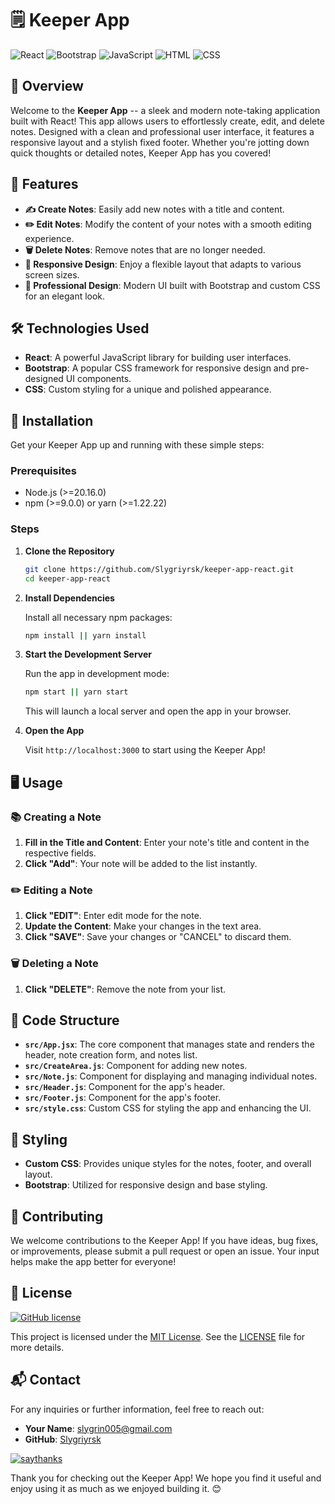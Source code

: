 # 🗒️ Keeper App

![React](https://img.shields.io/badge/React-17.0.2-blue)
![Bootstrap](https://img.shields.io/badge/Bootstrap-5.1.3-blue)
![JavaScript](https://img.shields.io/badge/JavaScript-ES6-yellow)
![HTML](https://img.shields.io/badge/HTML-5-red?style=flat&logo=html5&logoColor=white)
![CSS](https://img.shields.io/badge/CSS-3-blue?style=flat&logo=css3&logoColor=white)

## 🎯 Overview


Welcome to the **Keeper App** -- a sleek and modern note-taking application built with React! This app allows users to effortlessly create, edit, and delete notes. Designed with a clean and professional user interface, it features a responsive layout and a stylish fixed footer. Whether you're jotting down quick thoughts or detailed notes, Keeper App has you covered!

## 🚀 Features


-   **✍️ Create Notes**: Easily add new notes with a title and content.
-   **✏️ Edit Notes**: Modify the content of your notes with a smooth editing experience.
-   **🗑️ Delete Notes**: Remove notes that are no longer needed.
-   **📱 Responsive Design**: Enjoy a flexible layout that adapts to various screen sizes.
-   **🎨 Professional Design**: Modern UI built with Bootstrap and custom CSS for an elegant look.

## 🛠️ Technologies Used

-   **React**: A powerful JavaScript library for building user interfaces.
-   **Bootstrap**: A popular CSS framework for responsive design and pre-designed UI components.
-   **CSS**: Custom styling for a unique and polished appearance.

## 📝 Installation

Get your Keeper App up and running with these simple steps:

### Prerequisites

-   Node.js (>=20.16.0)
-   npm (>=9.0.0) or yarn (>=1.22.22)

### Steps

1.  **Clone the Repository**

    ```bash
    git clone https://github.com/Slygriyrsk/keeper-app-react.git
    cd keeper-app-react
    ```

2.  **Install Dependencies**

    Install all necessary npm packages:

    ```bash
    npm install || yarn install
    ```

3.  **Start the Development Server**

    Run the app in development mode:

    ```bash
    npm start || yarn start
    ```

    This will launch a local server and open the app in your browser.

4.  **Open the App**

    Visit `http://localhost:3000` to start using the Keeper App!

## 🖥️ Usage

### 📚 Creating a Note

1.  **Fill in the Title and Content**: Enter your note's title and content in the respective fields.
2.  **Click "Add"**: Your note will be added to the list instantly.

### ✏️ Editing a Note

1.  **Click "EDIT"**: Enter edit mode for the note.
2.  **Update the Content**: Make your changes in the text area.
3.  **Click "SAVE"**: Save your changes or "CANCEL" to discard them.

### 🗑️ Deleting a Note

1.  **Click "DELETE"**: Remove the note from your list.

## 📁 Code Structure

-   **`src/App.jsx`**: The core component that manages state and renders the header, note creation form, and notes list.
-   **`src/CreateArea.js`**: Component for adding new notes.
-   **`src/Note.js`**: Component for displaying and managing individual notes.
-   **`src/Header.js`**: Component for the app's header.
-   **`src/Footer.js`**: Component for the app's footer.
-   **`src/style.css`**: Custom CSS for styling the app and enhancing the UI.

## 🎨 Styling

-   **Custom CSS**: Provides unique styles for the notes, footer, and overall layout.
-   **Bootstrap**: Utilized for responsive design and base styling.

## 🤝 Contributing

We welcome contributions to the Keeper App! If you have ideas, bug fixes, or improvements, please submit a pull request or open an issue. Your input helps make the app better for everyone!

## 📜 License

[![GitHub license](https://img.shields.io/github/license/Naereen/StrapDown.js.svg)](https://github.com/Naereen/StrapDown.js/blob/master/LICENSE)

This project is licensed under the [MIT License](https://opensource.org/licenses/MIT). See the [LICENSE](LICENSE) file for more details.

## 📬 Contact

For any inquiries or further information, feel free to reach out:

-   **Your Name**: slygrin005@gmail.com
-   **GitHub**: [Slygriyrsk](https://github.com/Slygriyrsk)

[![saythanks](https://img.shields.io/badge/say-thanks-ff69b4.svg)](https://saythanks.io/to/kennethreitz)

Thank you for checking out the Keeper App! We hope you find it useful and enjoy using it as much as we enjoyed building it. 😊
